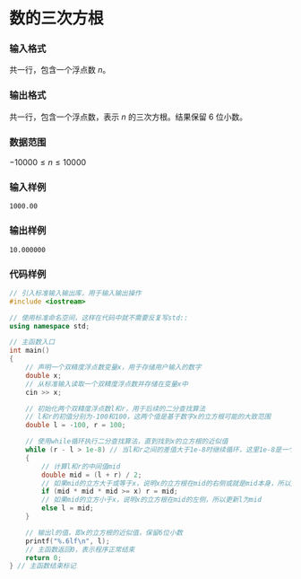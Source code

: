 #  数的三次方根

### 输入格式

共一行，包含一个浮点数 $n$。

### 输出格式

共一行，包含一个浮点数，表示 $n$ 的三次方根。结果保留 6 位小数。

### 数据范围

$-10000 \leq n \leq 10000$

### 输入样例

```
1000.00
```

### 输出样例

```
10.000000
```

### 代码样例

```cpp
// 引入标准输入输出库，用于输入输出操作
#include <iostream>

// 使用标准命名空间，这样在代码中就不需要反复写std::
using namespace std;

// 主函数入口
int main()
{
    // 声明一个双精度浮点数变量x，用于存储用户输入的数字
    double x;
    // 从标准输入读取一个双精度浮点数并存储在变量x中
    cin >> x;

    // 初始化两个双精度浮点数l和r，用于后续的二分查找算法
    // l和r的初值分别为-100和100，这两个值是基于数字x的立方根可能的大致范围
    double l = -100, r = 100;

    // 使用while循环执行二分查找算法，直到找到x的立方根的近似值
    while (r - l > 1e-8) // 当l和r之间的差值大于1e-8时继续循环，这里1e-8是一个很小的正数，用于确保精度
    {
        // 计算l和r的中间值mid
        double mid = (l + r) / 2;
        // 如果mid的立方大于或等于x，说明x的立方根在mid的右侧或就是mid本身，所以更新r为mid
        if (mid * mid * mid >= x) r = mid;
        // 如果mid的立方小于x，说明x的立方根在mid的左侧，所以更新l为mid
        else l = mid;
    }

    // 输出l的值，即x的立方根的近似值，保留6位小数
    printf("%.6lf\n", l);
    // 主函数返回0，表示程序正常结束
    return 0; 
} // 主函数结束标记
```


